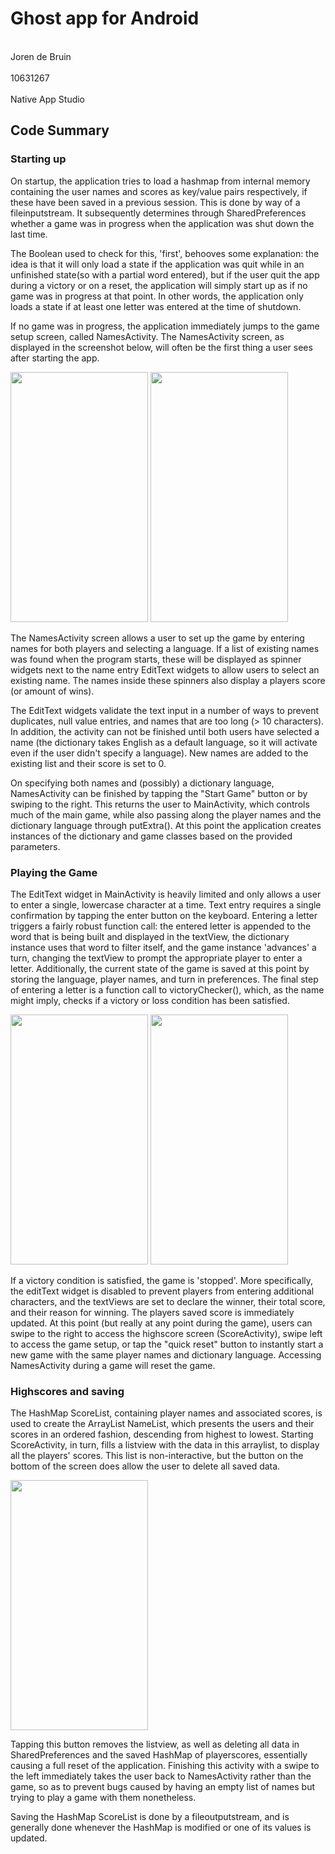 # Ghost app for Android

<br>Joren de Bruin</br>
<br>10631267 </br>
<br>Native App Studio</br>

## Code Summary

### Starting up

On startup, the application tries to load a hashmap from internal memory containing the user names and scores as key/value pairs respectively,
if these have been saved in a previous session. This is done by way of a fileinputstream.
It subsequently determines through SharedPreferences whether a game was in progress when the application was shut down the last time.

The Boolean used to check for this, 'first', behooves some explanation: the idea is that it will only load a state if the application was quit while 
in an unfinished state(so with a partial word entered), but if the user quit the app during a victory or on a reset, the application will simply start
up as if no game was in progress at that point. In other words, the application only loads a state if at least one letter was entered at the time of shutdown.

If no game was in progress, the application immediately jumps to the game setup screen, called NamesActivity. 
The NamesActivity screen, as displayed in the screenshot below, will often be the first thing a user sees after starting the app.

<img src="https://cloud.githubusercontent.com/assets/11808883/7773972/1f397606-00a8-11e5-9e45-ae6a17cb4414.png" width="220" height="400" />
<img src="https://cloud.githubusercontent.com/assets/11808883/7773976/221b9570-00a8-11e5-80ae-dcf3d01bdbcd.png" width="220" height="400" />

The NamesActivity screen allows a user to set up the game by entering names for both players and selecting a language. If a list of existing names
was found when the program starts, these will be displayed as spinner widgets next to the name entry EditText widgets to allow users to select an existing name.
The names inside these spinners also display a players score (or amount of wins).

The EditText widgets validate the text input in a number of ways to prevent duplicates, null value entries, and names that are too long (> 10 characters).
In addition, the activity can not be finished until both users have selected a name (the dictionary takes English as a default language, so it will
activate even if the user didn't specify a language). New names are added to the existing list and their score is set to 0.

On specifying both names and (possibly) a dictionary language, NamesActivity can be finished by tapping the "Start Game" button or by swiping to the right. This returns the user to MainActivity, which controls much of the main game,
while also passing along the player names and the dictionary language through putExtra(). 
At this point the application creates instances of the dictionary and game classes based on the provided parameters.


### Playing the Game

The EditText widget in MainActivity is heavily limited and only allows a user to enter a single, lowercase character at a time. Text entry requires a single confirmation by tapping the enter button on the keyboard.
Entering a letter triggers a fairly robust function call: the entered letter is appended to the word that is being built and displayed in the textView, the dictionary instance uses that word to filter itself,
and the game instance 'advances' a turn, changing the textView to prompt the appropriate player to enter a letter. 
Additionally, the current state of the game is saved at this point by storing the language, player names, and turn in preferences. The final step of entering a letter is a function call to
victoryChecker(), which, as the name might imply, checks if a victory or loss condition has been satisfied.

<img src="https://cloud.githubusercontent.com/assets/11808883/7773977/24004354-00a8-11e5-8f34-d948fec3b423.png" width="220" height="400" />
<img src="https://cloud.githubusercontent.com/assets/11808883/7773989/39250d1e-00a8-11e5-90df-8308121b4861.png" width="220" height="400" />

If a victory condition is satisfied, the game is 'stopped'. More specifically, the editText widget is disabled to prevent players from entering additional characters, and the textViews are set to 
declare the winner, their total score, and their reason for winning. The players saved score is immediately updated.
At this point (but really at any point during the game), users can swipe to the right to access the highscore screen (ScoreActivity), swipe left to access the game setup, or tap the "quick reset" button to instantly start a new game with the same player names and dictionary language.
Accessing NamesActivity during a game will reset the game.

### Highscores and saving
 
The HashMap ScoreList, containing player names and associated scores, is used to create the ArrayList NameList, which presents the users and their scores 
in an ordered fashion, descending from highest to lowest. Starting ScoreActivity, in turn, fills a listview with the data in this arraylist, to display
all the players' scores. This list is non-interactive, but the button on the bottom of the screen does allow the user to delete all saved data.

<img src="https://cloud.githubusercontent.com/assets/11808883/7773994/3fa15bc0-00a8-11e5-84e3-737f1363be2d.png" width="220" height="400" />

Tapping this button removes the listview, as well as deleting all data in SharedPreferences and the saved HashMap of playerscores, essentially causing a full
reset of the application. Finishing this activity with a swipe to the left immediately takes the user back to NamesActivity rather than the game, so as to prevent
bugs caused by having an empty list of names but trying to play a game with them nonetheless.

Saving the HashMap ScoreList is done by a fileoutputstream, and is generally done whenever the HashMap is modified or one of its values is updated.
